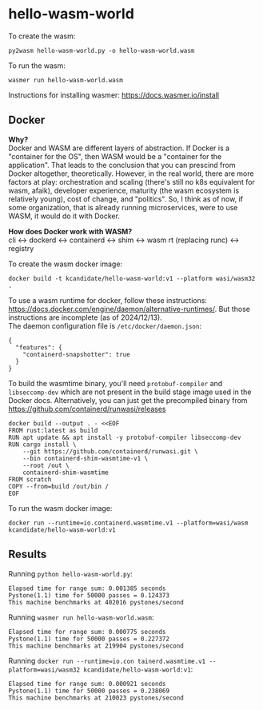 # hello-wasm-world

To create the wasm:
```
py2wasm hello-wasm-world.py -o hello-wasm-world.wasm
```

To run the wasm:
```
wasmer run hello-wasm-world.wasm
```
Instructions for installing wasmer: https://docs.wasmer.io/install

## Docker

**Why?**  
Docker and WASM are different layers of abstraction. If Docker is a "container for the OS", then WASM would be a "container for the application". That leads to the conclusion that you can prescind from Docker altogether, theoretically. However, in the real world, there are more factors at play: orchestration and scaling (there's still no k8s equivalent for wasm, afaik), developer experience, maturity (the wasm ecosystem is relatively young), cost of change, and "politics". So, I think as of now, if some organization, that is already running microservices, were to use WASM, it would do it with Docker.

**How does Docker work with WASM?**  
cli <-> dockerd <-> containerd <-> shim <-> wasm rt (replacing runc) <-> registry

To create the wasm docker image:
```
docker build -t kcandidate/hello-wasm-world:v1 --platform wasi/wasm32 .
```

To use a wasm runtime for docker, follow these instructions: 
https://docs.docker.com/engine/daemon/alternative-runtimes/.
But those instructions are incomplete (as of 2024/12/13).  
The daemon configuration file is `/etc/docker/daemon.json`:
```
{
  "features": {
    "containerd-snapshotter": true
  }
}
```
To build the wasmtime binary, you'll need `protobuf-compiler` and `libseccomp-dev` which are not present in the build stage image used in the Docker docs. Alternatively, you can just get the precompiled binary from https://github.com/containerd/runwasi/releases
```
docker build --output . - <<EOF
FROM rust:latest as build
RUN apt update && apt install -y protobuf-compiler libseccomp-dev
RUN cargo install \
    --git https://github.com/containerd/runwasi.git \
    --bin containerd-shim-wasmtime-v1 \
    --root /out \
    containerd-shim-wasmtime
FROM scratch
COPY --from=build /out/bin /
EOF
```
To run the wasm docker image:
```
docker run --runtime=io.containerd.wasmtime.v1 --platform=wasi/wasm kcandidate/hello-wasm-world:v1
```

## Results

Running `python hello-wasm-world.py`:
```
Elapsed time for range sum: 0.001385 seconds
Pystone(1.1) time for 50000 passes = 0.124373
This machine benchmarks at 402016 pystones/second
```  
Running `wasmer run hello-wasm-world.wasm`:
```
Elapsed time for range sum: 0.000775 seconds
Pystone(1.1) time for 50000 passes = 0.227372
This machine benchmarks at 219904 pystones/second
```  
Running `docker run --runtime=io.con
tainerd.wasmtime.v1 --platform=wasi/wasm32 kcandidate/hello-wasm-world:v1`:
```
Elapsed time for range sum: 0.000921 seconds
Pystone(1.1) time for 50000 passes = 0.238069
This machine benchmarks at 210023 pystones/second
```